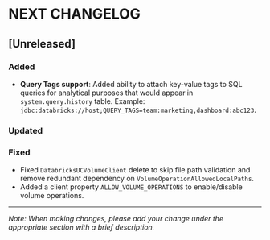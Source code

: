# NEXT CHANGELOG

## [Unreleased]

### Added
- **Query Tags support**: Added ability to attach key-value tags to SQL queries for analytical purposes that would appear in `system.query.history` table. Example: `jdbc:databricks://host;QUERY_TAGS=team:marketing,dashboard:abc123`. 

### Updated

### Fixed
- Fixed `DatabricksUCVolumeClient` delete to skip file path validation and remove redundant dependency on `VolumeOperationAllowedLocalPaths`.
- Added a client property `ALLOW_VOLUME_OPERATIONS` to enable/disable volume operations.
---
*Note: When making changes, please add your change under the appropriate section with a brief description.* 
